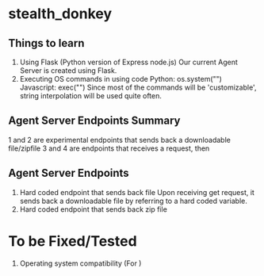 # stealth_donkey

## Things to learn
1. Using Flask (Python version of Express node.js)
Our current Agent Server is created using Flask.
2. Executing OS commands in using code
Python: os.system("<Command>")
Javascript: exec("<Command>")
Since most of the commands will be 'customizable', string interpolation will be used quite often.

## Agent Server Endpoints Summary
1 and 2 are experimental endpoints that sends back a downloadable file/zipfile
3 and 4 are endpoints that receives a request, then
## Agent Server Endpoints 
1. Hard coded endpoint that sends back file
Upon receiving get request, it sends back a downloadable file by referring to a hard coded variable.
2. Hard coded endpoint that sends back zip file
# To be Fixed/Tested
1. Operating system compatibility (For )
